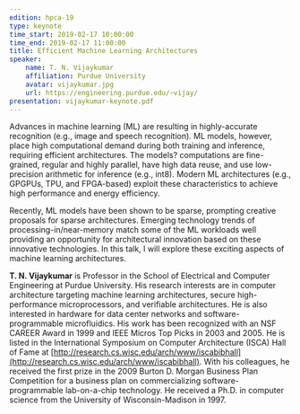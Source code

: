 ```yaml
---
edition: hpca-19
type: keynote
time_start: 2019-02-17 10:00:00
time_end: 2019-02-17 11:00:00
title: Efficient Machine Learning Architectures
speaker:
    name: T. N. Vijaykumar
    affiliation: Purdue University
    avatar: vijaykumar.jpg
    url: https://engineering.purdue.edu/~vijay/
presentation: vijaykumar-keynote.pdf
---
```

Advances in machine learning (ML) are resulting in highly-accurate recognition (e.g., image and speech recognition).  ML models, however, place high computational demand during both training and inference, requiring efficient architectures. The models? computations are fine-grained, regular and highly parallel, have high data reuse, and use low-precision arithmetic for inference (e.g., int8).  Modern ML architectures (e.g., GPGPUs, TPU, and FPGA-based) exploit these characteristics to achieve high performance and energy efficiency.

Recently, ML models have been shown to be sparse, prompting creative proposals for sparse architectures.  Emerging technology trends of processing-in/near-memory match some of the ML workloads well providing an opportunity for architectural innovation based on these innovative technologies.  In this talk, I will explore these exciting aspects of machine learning architectures.

**T. N. Vijaykumar** is Professor in the School of Electrical and Computer Engineering at Purdue University. His research interests are in computer architecture targeting machine learning architectures, secure high-performance microprocessors, and verifiable architectures. He is also interested in hardware for data center networks and software-programmable microfluidics. His work has been recognized with an NSF CAREER Award in 1999 and IEEE Micros Top Picks in 2003 and 2005. He is listed in the International Symposium on Computer Architecture (ISCA) Hall of Fame at [http://research.cs.wisc.edu/arch/www/iscabibhall](http://research.cs.wisc.edu/arch/www/iscabibhall). With his colleagues, he received the first prize in the 2009 Burton D. Morgan Business Plan Competition for a business plan on commercializing software-programmable lab-on-a-chip technology. He received a Ph.D. in computer science from the University of Wisconsin-Madison in 1997.